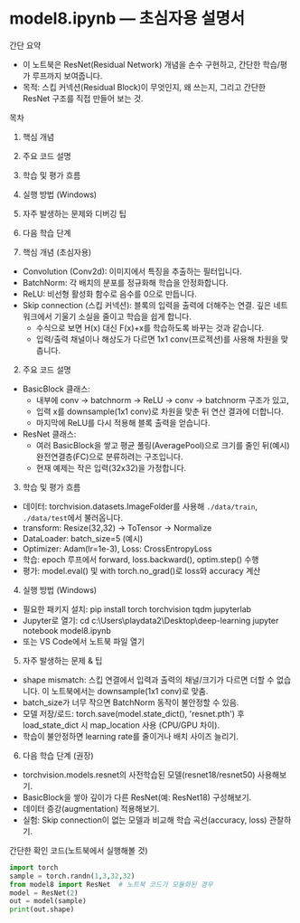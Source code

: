 # model8.ipynb — 초심자용 설명서

간단 요약
- 이 노트북은 ResNet(Residual Network) 개념을 손수 구현하고, 간단한 학습/평가 루프까지 보여줍니다.
- 목적: 스킵 커넥션(Residual Block)이 무엇인지, 왜 쓰는지, 그리고 간단한 ResNet 구조를 직접 만들어 보는 것.

목차
1. 핵심 개념
2. 주요 코드 설명
3. 학습 및 평가 흐름
4. 실행 방법 (Windows)
5. 자주 발생하는 문제와 디버깅 팁
6. 다음 학습 단계

1. 핵심 개념 (초심자용)
- Convolution (Conv2d): 이미지에서 특징을 추출하는 필터입니다.
- BatchNorm: 각 배치의 분포를 정규화해 학습을 안정화합니다.
- ReLU: 비선형 활성화 함수로 음수를 0으로 만듭니다.
- Skip connection (스킵 커넥션): 블록의 입력을 출력에 더해주는 연결. 깊은 네트워크에서 기울기 소실을 줄이고 학습을 쉽게 합니다.
  - 수식으로 보면 H(x) 대신 F(x)+x를 학습하도록 바꾸는 것과 같습니다.
  - 입력/출력 채널이나 해상도가 다르면 1x1 conv(프로젝션)를 사용해 차원을 맞춥니다.

2. 주요 코드 설명
- BasicBlock 클래스:
  - 내부에 conv -> batchnorm -> ReLU -> conv -> batchnorm 구조가 있고,
  - 입력 x를 downsample(1x1 conv)로 차원을 맞춘 뒤 연산 결과에 더합니다.
  - 마지막에 ReLU를 다시 적용해 블록 출력을 얻습니다.
- ResNet 클래스:
  - 여러 BasicBlock을 쌓고 평균 풀링(AveragePool)으로 크기를 줄인 뒤(예시) 완전연결층(FC)으로 분류하려는 구조입니다.
  - 현재 예제는 작은 입력(32x32)을 가정합니다.

3. 학습 및 평가 흐름
- 데이터: torchvision.datasets.ImageFolder를 사용해 `./data/train`, `./data/test`에서 불러옵니다.
- transform: Resize(32,32) → ToTensor → Normalize
- DataLoader: batch_size=5 (예시)
- Optimizer: Adam(lr=1e-3), Loss: CrossEntropyLoss
- 학습: epoch 루프에서 forward, loss.backward(), optim.step() 수행
- 평가: model.eval() 및 with torch.no_grad()로 loss와 accuracy 계산

4. 실행 방법 (Windows)
- 필요한 패키지 설치:
  pip install torch torchvision tqdm jupyterlab
- Jupyter로 열기:
  cd c:\Users\playdata2\Desktop\deep-learning
  jupyter notebook model8.ipynb
- 또는 VS Code에서 노트북 파일 열기

5. 자주 발생하는 문제 & 팁
- shape mismatch: 스킵 연결에서 입력과 출력의 채널/크기가 다르면 더할 수 없습니다. 이 노트북에서는 downsample(1x1 conv)로 맞춤.
- batch_size가 너무 작으면 BatchNorm 동작이 불안정할 수 있음.
- 모델 저장/로드: torch.save(model.state_dict(), 'resnet.pth') 후 load_state_dict 시 map_location 사용 (CPU/GPU 차이).
- 학습이 불안정하면 learning rate를 줄이거나 배치 사이즈 늘리기.

6. 다음 학습 단계 (권장)
- torchvision.models.resnet의 사전학습된 모델(resnet18/resnet50) 사용해보기.
- BasicBlock을 쌓아 깊이가 다른 ResNet(예: ResNet18) 구성해보기.
- 데이터 증강(augmentation) 적용해보기.
- 실험: Skip connection이 없는 모델과 비교해 학습 곡선(accuracy, loss) 관찰하기.

간단한 확인 코드(노트북에서 실행해볼 것)
```python
import torch
sample = torch.randn(1,3,32,32)
from model8 import ResNet  # 노트북 코드가 모듈화된 경우
model = ResNet(2)
out = model(sample)
print(out.shape)